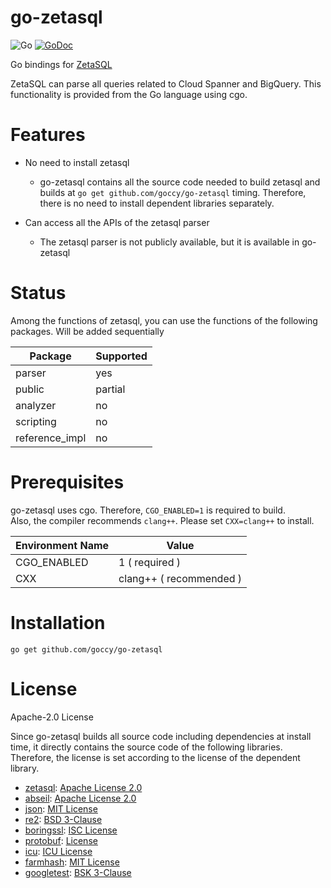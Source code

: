 # go-zetasql

![Go](https://github.com/goccy/go-zetasql/workflows/Go/badge.svg)
[![GoDoc](https://godoc.org/github.com/goccy/go-zetasql?status.svg)](https://pkg.go.dev/github.com/goccy/go-zetasql?tab=doc)

Go bindings for [ZetaSQL](https://github.com/google/zetasql)

ZetaSQL can parse all queries related to Cloud Spanner and BigQuery. This functionality is provided from the Go language using cgo. 

# Features

- No need to install zetasql
  - go-zetasql contains all the source code needed to build zetasql and builds at `go get github.com/goccy/go-zetasql` timing. Therefore, there is no need to install dependent libraries separately.

- Can access all the APIs of the zetasql parser
  - The zetasql parser is not publicly available, but it is available in go-zetasql

# Status

Among the functions of zetasql, you can use the functions of the following packages. Will be added sequentially

|  Package |  Supported |
| ----     | ----       |
|  parser  |  yes       |
|  public  |  partial   |
| analyzer | no         |
| scripting | no        |
| reference_impl | no   |

# Prerequisites

go-zetasql uses cgo. Therefore, `CGO_ENABLED=1` is required to build.  
Also, the compiler recommends `clang++`. Please set `CXX=clang++` to install.

|  Environment Name |  Value  |
| ---- | ---- |
|  CGO_ENABLED  |  1  ( required ) |
|  CXX  |  clang++ ( recommended )  |

# Installation

```
go get github.com/goccy/go-zetasql
```

# License

Apache-2.0 License

Since go-zetasql builds all source code including dependencies at install time, it directly contains the source code of the following libraries. Therefore, the license is set according to the license of the dependent library.

- [zetasql](https://github.com/google/zetasql): [Apache License 2.0](https://github.com/google/zetasql/blob/master/LICENSE)
- [abseil](https://github.com/abseil/abseil-cpp): [Apache License 2.0](https://github.com/abseil/abseil-cpp/blob/master/LICENSE)
- [json](https://github.com/nlohmann/json): [MIT License](https://github.com/nlohmann/json/blob/develop/LICENSE.MIT)
- [re2](https://github.com/google/re2): [BSD 3-Clause](https://github.com/google/re2/blob/main/LICENSE)
- [boringssl](https://github.com/google/boringssl): [ISC License](https://github.com/google/boringssl/blob/master/LICENSE)
- [protobuf](https://github.com/protocolbuffers/protobuf): [License](https://github.com/protocolbuffers/protobuf/blob/master/LICENSE)
- [icu](https://github.com/unicode-org/icu): [ICU License](https://github.com/unicode-org/icu/blob/main/icu4c/LICENSE)
- [farmhash](https://github.com/google/farmhash): [MIT License](https://github.com/google/farmhash/blob/master/COPYING)
- [googletest](https://github.com/google/googletest): [BSK 3-Clause](https://github.com/google/googletest/blob/main/LICENSE)